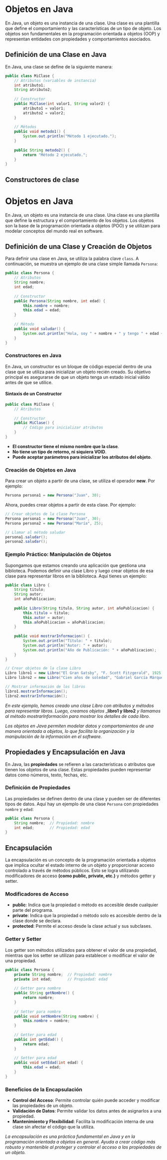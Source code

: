 # Objetos en Java

En Java, un objeto es una instancia de una clase. Una clase es una plantilla que define el comportamiento y las características de un tipo de objeto. Los objetos son fundamentales en la programación orientada a objetos (OOP) y representan entidades con propiedades y comportamientos asociados.

## Definición de una Clase en Java

En Java, una clase se define de la siguiente manera:

```java
public class MiClase {
    // Atributos (variables de instancia)
    int atributo1;
    String atributo2;
    
    // Constructor
    public MiClase(int valor1, String valor2) {
        atributo1 = valor1;
        atributo2 = valor2;
    }
    
    // Métodos
    public void metodo1() {
        System.out.println("Método 1 ejecutado.");
    }
    
    public String metodo2() {
        return "Método 2 ejecutado.";
    }
}
```

## Constructores de clase

# Objetos en Java

En Java, un objeto es una instancia de una clase. Una clase es una plantilla que define la estructura y el comportamiento de los objetos. Los objetos son la base de la programación orientada a objetos (POO) y se utilizan para modelar conceptos del mundo real en software.

## Definición de una Clase y Creación de Objetos

Para definir una clase en Java, se utiliza la palabra clave `class`. A continuación, se muestra un ejemplo de una clase simple llamada `Persona`:

```java
public class Persona {
    // Atributos
    String nombre;
    int edad;
    
    // Constructor
    public Persona(String nombre, int edad) {
        this.nombre = nombre;
        this.edad = edad;
    }
    
    // Método
    public void saludar() {
        System.out.println("Hola, soy " + nombre + " y tengo " + edad + " años.");
    }
}
```

### Constructores en Java

En Java, un constructor es un bloque de código especial dentro de una clase que se utiliza para inicializar un objeto recién creado. Su objetivo principal es asegurarse de que un objeto tenga un estado inicial válido antes de que se utilice.

#### Sintaxis de un Constructor

```java
public class MiClase {
    // Atributos
    
    // Constructor
    public MiClase() {
        // Código para inicializar atributos
    }
}
```

- __El constructor tiene el mismo nombre que la clase__.
- __No tiene un tipo de retorno, ni siquiera VOID__.
- __Puede aceptar parámetros para inicializar los atributos del objeto__.

### Creación de Objetos en Java

Para crear un objeto a partir de una clase, se utiliza el operador __new__. Por ejemplo:

```java
Persona persona1 = new Persona("Juan", 30);
``` 

Ahora, puedes crear objetos a partir de esta clase. Por ejemplo:

```java
// Crear objetos de la clase Persona
Persona persona1 = new Persona("Juan", 30);
Persona persona2 = new Persona("María", 25);

// Llamar al método saludar
persona1.saludar();
persona2.saludar();
```

### Ejemplo Práctico: Manipulación de Objetos

Supongamos que estamos creando una aplicación que gestiona una biblioteca. Podemos definir una clase Libro y luego crear objetos de esa clase para representar libros en la biblioteca. Aquí tienes un ejemplo:

```java
public class Libro {
    String titulo;
    String autor;
    int añoPublicacion;
    
    public Libro(String titulo, String autor, int añoPublicacion) {
        this.titulo = titulo;
        this.autor = autor;
        this.añoPublicacion = añoPublicacion;
    }
    
    public void mostrarInformacion() {
        System.out.println("Título: " + titulo);
        System.out.println("Autor: " + autor);
        System.out.println("Año de Publicación: " + añoPublicacion);
    }
}

// Crear objetos de la clase Libro
Libro libro1 = new Libro("El Gran Gatsby", "F. Scott Fitzgerald", 1925);
Libro libro2 = new Libro("Cien años de soledad", "Gabriel García Márquez", 1967);

// Mostrar información de los libros
libro1.mostrarInformacion();
libro2.mostrarInformación();

```

_En este ejemplo, hemos creado una clase Libro con atributos y métodos para representar libros. Luego, creamos objetos_ ___libro1 y libro2__ _y llamamos al método mostrarInformación para mostrar los detalles de cada libro_.

_Los objetos en Java permiten modelar datos y comportamientos de una manera orientada a objetos, lo que facilita la organización y la manipulación de la información en el software._

## Propiedades y Encapsulación en Java

En Java, las **propiedades** se refieren a las características o atributos que tienen los objetos de una clase. Estas propiedades pueden representar datos como números, texto, fechas, etc.

### Definición de Propiedades

Las propiedades se definen dentro de una clase y pueden ser de diferentes tipos de datos. Aquí hay un ejemplo de una clase `Persona` con propiedades `nombre` y `edad`:

```java
public class Persona {
    String nombre;  // Propiedad: nombre
    int edad;       // Propiedad: edad
}
```

## Encapsulación

La encapsulación es un concepto de la programación orientada a objetos que implica ocultar el estado interno de un objeto y proporcionar acceso controlado a través de métodos públicos. Esto se logra utilizando modificadores de acceso __(como public, private, etc.)__ y métodos getter y setter.

### Modificadores de Acceso

- __public__: Indica que la propiedad o método es accesible desde cualquier parte del programa.
- __private__: Indica que la propiedad o método solo es accesible dentro de la clase donde se declara.
- __protected__: Permite el acceso desde la clase actual y sus subclases.

### Getter y Setter

Los getter son métodos utilizados para obtener el valor de una propiedad, mientras que los setter se utilizan para establecer o modificar el valor de una propiedad.

```java
public class Persona {
    private String nombre;  // Propiedad: nombre
    private int edad;       // Propiedad: edad
    
    // Getter para nombre
    public String getNombre() {
        return nombre;
    }
    
    // Setter para nombre
    public void setNombre(String nombre) {
        this.nombre = nombre;
    }
    
    // Getter para edad
    public int getEdad() {
        return edad;
    }
    
    // Setter para edad
    public void setEdad(int edad) {
        this.edad = edad;
    }
}
```

### Beneficios de la Encapsulación

- __Control del Acceso__: Permite controlar quién puede acceder y modificar las propiedades de un objeto.
- __Validación de Datos__: Permite validar los datos antes de asignarlos a una propiedad.
- __Mantenimiento y Flexibilidad__: Facilita la modificación interna de una clase sin afectar el código que la utiliza.

_La encapsulación es una práctica fundamental en Java y en la programación orientada a objetos en general. Ayuda a crear código más robusto y mantenible al proteger y controlar el acceso a las propiedades de un objeto._
